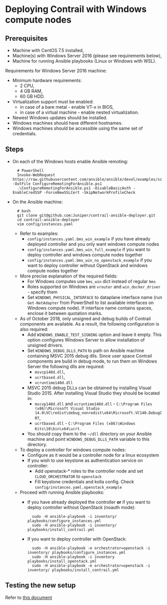 # Deploying Contrail with Windows compute nodes

## Prerequisites

* Machine with CentOS 7.5 installed,
* Machine(s) with Windows Server 2016 (please see requirements below),
* Machine for running Ansible playbooks (Linux or Windows with WSL).

Requirements for Windows Server 2016 machine:

* Minimum hardware requirements:
    * 2 CPU,
    * 4 GB RAM,
    * 60 GB HDD.
* Virtualization support must be enabled:
    * in case of a bare metal - enable VT-x in BIOS,
    * in case of a virtual machine - enable nested virtualization.
* Newest Windows updates should be installed.
* Windows machines should have different hostnames.
* Windows machines should be accessible using the same set of credentials.

## Steps

- On each of the Windows hosts enable Ansible remoting:

        # PowerShell
        Invoke-WebRequest https://raw.githubusercontent.com/ansible/ansible/devel/examples/scripts/ConfigureRemotingForAnsible.ps1 -OutFile ConfigureRemotingForAnsible.ps1
        .\ConfigureRemotingForAnsible.ps1 -DisableBasicAuth -EnableCredSSP -ForceNewSSLCert -SkipNetworkProfileCheck

* On the Ansible machine:

        # bash
        git clone git@github.com:Juniper/contrail-ansible-deployer.git
        cd contrail-ansible-deployer
        vim config/instances.yaml

    * Refer to examples:
        * `config/instances.yaml.bms_win_example` if you have already deployed controller and you only want windows compute nodes
        * `config/instances.yaml.bms_win_full_example` if you want to deploy controller and windows compute nodes together
        * `config/instances.yaml.bms_win_no_openstack_example` if you want to deploy controller without OpenStack and windows compute nodes together
    * More precise explanation of the required fields:
        * For Windows computes use `bms_win` dict instead of regular `bms`
        * Roles supported on Windows are `vrouter` and `win_docker_driver` - specify them
        * Set `WINDOWS_PHYSICAL_INTERFACE` to dataplane interface name (run `Get-NetAdapter` from PowerShell to list available interfaces on Windows compute node).
          If interface name contains spaces, enclose it between quotation marks.
    * As of October 2018, only unsigned and debug builds of Contrail components are available. As a result, the following configuration is also required:
        * Add `WINDOWS_ENABLE_TEST_SIGNING` option and leave it empty. This option configures Windows Server to allow installation of unsigned drivers.
        * Set `WINDOWS_DEBUG_DLLS_PATH` to path on Ansible machine containing MSVC 2015 debug dlls. Since user space Contrail components are build in debug mode, to run them on Windows Server the following dlls are required:
            * `msvcp140d.dll`,
            * `ucrtbased.dll`,
            * `vcruntime140d.dll`
        * MSVC 2015 debug DLLs can be obtained by installing Visual Studio 2015. After installing Visual Studio they should be located in:
            * `mscvp140d.dll` and `vcruntime140d.dll` - `C:\Program Files (x86)\Microsoft Visual Studio 14.0\VC\redist\debug_nonredist\x64\Microsoft.VC140.DebugCRT`,
            * `ucrtbased.dll` - `C:\Program Files (x86)\Windows Kits\10\bin\x64\ucrt`.
        * You should copy them to the `~/dll` directory on your Ansible machine and point `WINDOWS_DEBUG_DLLS_PATH` variable to this directory.
    * To deploy a controller for windows compute nodes:
        * Configure as it would be a controller node for a linux ecosystem
        * If you wish to use keystone as authentication service on controller:
            * Add openstack-* roles to the controller node and set `CLOUD_ORCHESTRATOR` to `openstack`
            * Fill keystone credentials and kolla config. Check `config/instances.yaml.openstack_example`
    * Proceed with running Ansible playbooks:
        * If you have already deployed the controller **or** if you want to deploy controller without OpenStack (noauth mode):

                sudo -H ansible-playbook -i inventory/ playbooks/configure_instances.yml
                sudo -H ansible-playbook -i inventory/ playbooks/install_contrail.yml

        * If you want to deploy controller with OpenStack:

                sudo -H ansible-playbook -e orchestrator=openstack -i inventory/ playbooks/configure_instances.yml
                sudo -H ansible-playbook -i inventory playbooks/install_openstack.yml
                sudo -H ansible-playbook -e orchestrator=openstack -i inventory/ playbooks/install_contrail.yml


## Testing the new setup

Refer to [this document](./connection_scenarios.md)
